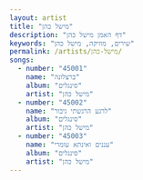 ```yaml
---
layout: artist
title: "מישל כהן"
description: "דף האמן מישל כהן"
keywords: "שירים, מוזיקה, מישל כהן"
permalink: /artists/מישל-כהן/
songs:
  - number: "45001"
    name: "ברצלונה"
    album: "סינגלים"
    artist: "מישל כהן"
  - number: "45002"
    name: "לרגע הרגשתי גיבור"
    album: "סינגלים"
    artist: "מישל כהן"
  - number: "45003"
    name: "עננים ואינתא עומרי"
    album: "סינגלים"
    artist: "מישל כהן"
---
```

